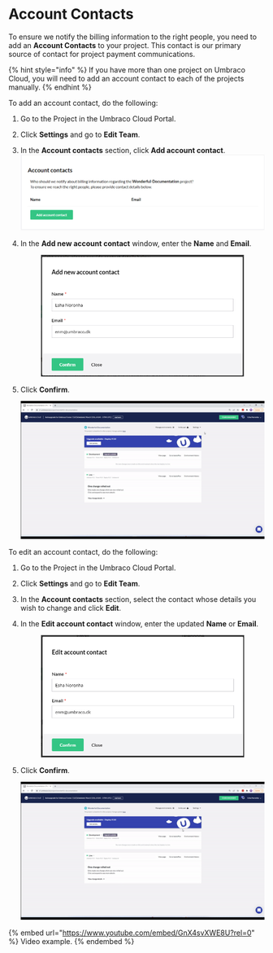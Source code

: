 # Account Contacts

To ensure we notify the billing information to the right people, you need to add an **Account Contacts** to your project. This contact is our primary source of contact for project payment communications.

{% hint style="info" %}
If you have more than one project on Umbraco Cloud, you will need to add an account contact to each of the projects manually.
{% endhint %}

To add an account contact, do the following:

1. Go to the Project in the Umbraco Cloud Portal.
2. Click **Settings** and go to **Edit Team**.
3. In the **Account contacts** section, click **Add account contact**. ![Add account contact](../../team-members/images/add-account-contact.png)
4.  In the **Add new account contact** window, enter the **Name** and **Email**.&#x20;

    <figure><img src="../../team-members/images/add-account-contact-form.png" alt=""><figcaption></figcaption></figure>
5.  Click **Confirm**.

    ![Add account contact form](../../team-members/images/Account-Contact.gif)

To edit an account contact, do the following:

1. Go to the Project in the Umbraco Cloud Portal.
2. Click **Settings** and go to **Edit Team**.
3. In the **Account contacts** section, select the contact whose details you wish to change and click **Edit**.
4.  In the **Edit account contact** window, enter the updated **Name** or **Email**.&#x20;

    <figure><img src="../../team-members/images/edit-account-contact-form.png" alt=""><figcaption></figcaption></figure>
5.  Click **Confirm**.

    ![Add account contact form](../../team-members/images/Edit-Account-Contact.gif)

{% embed url="https://www.youtube.com/embed/GnX4svXWE8U?rel=0" %}
Video example.
{% endembed %}
